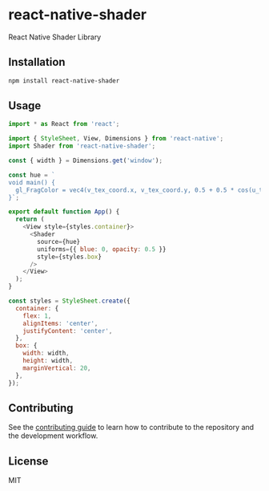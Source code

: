 # react-native-shader

React Native Shader Library

## Installation

```sh
npm install react-native-shader
```

## Usage

```js
import * as React from 'react';

import { StyleSheet, View, Dimensions } from 'react-native';
import Shader from 'react-native-shader';

const { width } = Dimensions.get('window');

const hue = `
void main() {
  gl_FragColor = vec4(v_tex_coord.x, v_tex_coord.y, 0.5 + 0.5 * cos(u_time * 1000 / 500.0), 1.0);
}`;

export default function App() {
  return (
    <View style={styles.container}>
      <Shader
        source={hue}
        uniforms={{ blue: 0, opacity: 0.5 }}
        style={styles.box}
      />
    </View>
  );
}

const styles = StyleSheet.create({
  container: {
    flex: 1,
    alignItems: 'center',
    justifyContent: 'center',
  },
  box: {
    width: width,
    height: width,
    marginVertical: 20,
  },
});
```

## Contributing

See the [contributing guide](CONTRIBUTING.md) to learn how to contribute to the repository and the development workflow.

## License

MIT
